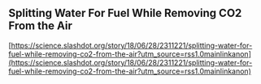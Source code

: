 ## Splitting Water For Fuel While Removing CO2 From the Air
  
  [https://science.slashdot.org/story/18/06/28/2311221/splitting-water-for-fuel-while-removing-co2-from-the-air?utm_source=rss1.0mainlinkanon](https://science.slashdot.org/story/18/06/28/2311221/splitting-water-for-fuel-while-removing-co2-from-the-air?utm_source=rss1.0mainlinkanon)